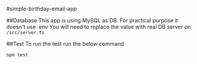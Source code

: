 #simple-birthday-email-app

##Database
This app is using MySQL as DB. For practical purpose it doesn't use .env
You will need to replace the value with real DB server on `/src/server.ts`

##Test
To run the test run the below command
```
npm test
```

